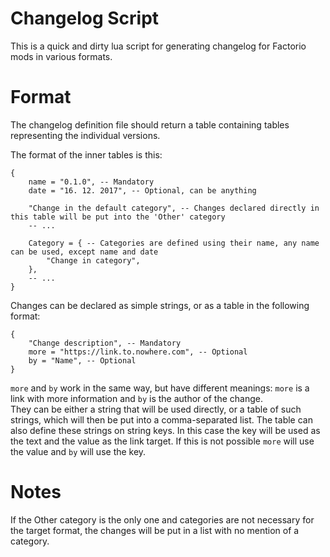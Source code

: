 # Changelog Script #
This is a quick and dirty lua script for generating changelog for Factorio mods in various formats.

# Format #
The changelog definition file should return a table containing tables representing the individual versions.

The format of the inner tables is this:
```
{
	name = "0.1.0", -- Mandatory
	date = "16. 12. 2017", -- Optional, can be anything
	
	"Change in the default category", -- Changes declared directly in this table will be put into the 'Other' category
	-- ...
	
	Category = { -- Categories are defined using their name, any name can be used, except name and date
		"Change in category",
	},
	-- ...
}
```

Changes can be declared as simple strings, or as a table in the following format:
```
{
	"Change description", -- Mandatory
	more = "https://link.to.nowhere.com", -- Optional
	by = "Name", -- Optional
}
```
`more` and `by` work in the same way, but have different meanings: `more` is a link with more information and `by` is
the author of the change.  
They can be either a string that will be used directly, or a table of such strings, which will then be put into a
comma-separated list. The table can also define these strings on string keys. In this case the key will be used as the
text and the value as the link target. If this is not possible `more` will use the value and `by` will use the key.

# Notes #
If the Other category is the only one and categories are not necessary for the target format, the changes will be put
in a list with no mention of a category.
